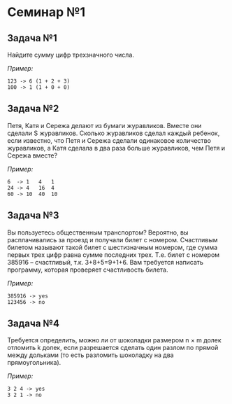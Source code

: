 # Семинар №1

## Задача №1

Найдите сумму цифр трехзначного числа.

*Пример:*
```
123 -> 6 (1 + 2 + 3)
100 -> 1 (1 + 0 + 0)
```

## Задача №2

Петя, Катя и Сережа делают из бумаги журавликов. Вместе они сделали S журавликов. Сколько журавликов сделал каждый 
ребенок, если известно, что Петя и Сережа сделали одинаковое количество журавликов, а Катя сделала в два раза больше
журавликов, чем Петя и Сережа вместе?

*Пример:*
```
6  -> 1   4   1
24 -> 4   16  4
60 -> 10  40  10
```

## Задача №3

Вы пользуетесь общественным транспортом? Вероятно, вы расплачивались за проезд и получали билет с номером. Счастливым
билетом называют такой билет с шестизначным номером, где сумма первых трех цифр равна сумме последних трех. Т.е. билет
с номером 385916 – счастливый, т.к. 3+8+5=9+1+6. Вам требуется написать программу, которая проверяет счастливость билета.

*Пример:*

```
385916 -> yes
123456 -> no
```

## Задача №4

Требуется определить, можно ли от шоколадки размером n × m долек отломить k долек, если разрешается сделать один разлом
по прямой между дольками (то есть разломить шоколадку на два прямоугольника).

*Пример:*

```
3 2 4 -> yes
3 2 1 -> no
```